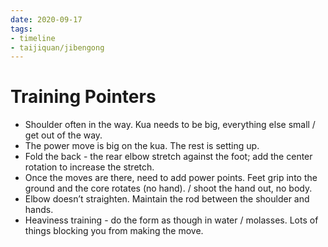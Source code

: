 ```yaml
---
date: 2020-09-17
tags:
- timeline
- taijiquan/jibengong
---
```


# Training Pointers

* Shoulder often in the way.  Kua needs to be big, everything else small / get out of the way.
* The power move is big on the kua.  The rest is setting up.
* Fold the back - the rear elbow stretch against the foot; add the center rotation to increase the stretch.
* Once the moves are there, need to add power points.  Feet grip into the ground and the core rotates (no hand).  / shoot the hand out, no body.
* Elbow doesn’t straighten. Maintain the rod between the shoulder and hands.
* Heaviness training - do the form as though in water / molasses.  Lots of things blocking you from making the move.
